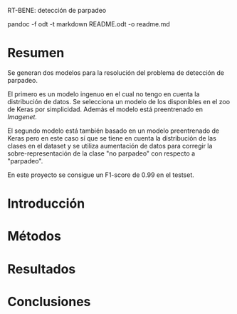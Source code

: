 RT-BENE: detección de parpadeo

pandoc -f odt -t markdown README.odt -o readme.md

Resumen
=======

Se generan dos modelos para la resolución del problema de detección de
parpadeo.

El primero es un modelo ingenuo en el cual no tengo en cuenta la
distribución de datos. Se selecciona un modelo de los disponibles en el
zoo de Keras por simplicidad. Además el modelo está preentrenado en
*Imagenet.*

El segundo modelo está también basado en un modelo preentrenado de Keras
pero en este caso sí que se tiene en cuenta la distribución de las
clases en el dataset y se utiliza aumentación de datos para corregir la
sobre-representación de la clase "no parpadeo" con respecto a
"parpadeo".

En este proyecto se consigue un F1-score de 0.99 en el testset.

Introducción
============

Métodos
=======

Resultados
==========

Conclusiones
============
